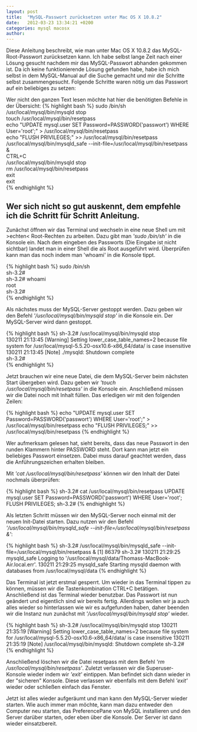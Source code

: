 ```yaml
---
layout: post
title:  "MySQL-Passwort zurücksetzen unter Mac OS X 10.8.2"
date:   2012-03-23 13:34:21 +0200
categories: mysql macosx
author:
---
```

Diese Anleitung beschreibt, wie man unter Mac OS X 10.8.2 das MySQL-Root-Passwort zurücksetzen kann. Ich habe selbst lange Zeit nach einer Lösung gesucht nachdem mir das MySQL-Passwort abhanden gekommen ist. Da ich keine funktionierende Lösung gefunden habe, habe ich mich selbst in dem MySQL-Manual auf die Suche gemacht und mir die Schritte selbst zusammengesucht. Folgende Schritte waren nötig um das Passwort auf ein beliebiges zu setzen:

Wer nicht den ganzen Text lesen möchte hat hier die benötigten Befehle in der Übersicht:
{% highlight bash %}
sudo /bin/sh  
/usr/local/mysql/bin/mysqld stop  
touch /usr/local/mysql/bin/resetpass  
echo "UPDATE mysql.user SET Password=PASSWORD('passwort') WHERE User='root';" &gt; /usr/local/mysql/bin/resetpass  
echo "FLUSH PRIVILEGES;" &gt;&gt; /usr/local/mysql/bin/resetpass  
/usr/local/mysql/bin/mysqld_safe --init-file=/usr/local/mysql/bin/resetpass &amp;  
CTRL+C  
/usr/local/mysql/bin/mysqld stop  
rm /usr/local/mysql/bin/resetpass  
exit  
exit  
{% endhighlight %}

Wer sich nicht so gut auskennt, dem empfehle ich die Schritt für Schritt Anleitung.
-----

Zunächst öffnen wir das Terminal und wechseln in eine neue Shell um mit &gt;echten&lt; Root-Rechten zu arbeiten. Dazu gibt man *'sudo /bin/sh'* in die Konsole ein. Nach dem eingeben des Passworts (Die Eingabe ist nicht sichtbar) landet man in einer Shell die als Root ausgeführt wird. Überprüfen kann man das noch indem man 'whoami' in die Konsole tippt.

{% highlight bash %}
sudo /bin/sh  
sh-3.2#  
sh-3.2# whoami  
root  
sh-3.2#  
{% endhighlight %}

Als nächstes muss der MySQL-Server gestoppt werden. Dazu geben wir den Befehl *'/usr/local/mysql/bin/mysqld stop'* in die Konsole ein. Der MySQL-Server wird dann gestoppt.

{% highlight bash %}
sh-3.2# /usr/local/mysql/bin/mysqld stop  
130211 21:13:45 [Warning] Setting lower_case_table_names=2 because file system for /usr/local/mysql-5.5.20-osx10.6-x86_64/data/ is case insensitive  
130211 21:13:45 [Note] ./mysqld: Shutdown complete  
sh-3.2#  
{% endhighlight %}

Jetzt brauchen wir eine neue Datei, die dem MySQL-Server beim nächsten Start übergeben wird. Dazu geben wir *'touch /usr/local/mysql/bin/resetpass'* in die Konsole ein. Anschließend müssen wir die Datei noch mit Inhalt füllen. Das erledigen wir mit den folgenden Zeilen:

{% highlight bash %}
echo "UPDATE mysql.user SET Password=PASSWORD('passwort') WHERE User='root';" &gt; /usr/local/mysql/bin/resetpass
echo "FLUSH PRIVILEGES;" &gt;&gt; /usr/local/mysql/bin/resetpass
{% endhighlight %}

Wer aufmerksam gelesen hat, sieht bereits, dass das neue Passwort in den runden Klammern hinter PASSWORD steht. Dort kann man jetzt ein beliebiges Passwort einsetzen. Dabei muss darauf geachtet werden, dass die Anführungszeichen erhalten bleiben.

Mit *'cat /usr/local/mysql/bin/resetpass'* können wir den Inhalt der Datei nochmals überprüfen:

{% highlight bash %}
sh-3.2# cat /usr/local/mysql/bin/resetpass
UPDATE mysql.user SET Password=PASSWORD('passwort') WHERE User='root';
FLUSH PRIVILEGES;
sh-3.2#
{% endhighlight %}

Als letzten Schritt müssen wir den MySQL-Server noch einmal mit der neuen Init-Datei starten. Dazu nutzen wir den Befehl *'/usr/local/mysql/bin/mysqld_safe --init-file=/usr/local/mysql/bin/resetpass &amp;'*:

{% highlight bash %}
sh-3.2# /usr/local/mysql/bin/mysqld_safe --init-file=/usr/local/mysql/bin/resetpass &amp;
[1] 86379
sh-3.2# 130211 21:29:25 mysqld_safe Logging to '/usr/local/mysql/data/Thomass-MacBook-Air.local.err'.
130211 21:29:25 mysqld_safe Starting mysqld daemon with databases from /usr/local/mysql/data
{% endhighlight %}

Das Terminal ist jetzt erstmal gesperrt. Um wieder in das Terminal tippen zu können, müssen wir die Tastenkombination CTRL+C betätigen. Anschließend ist das Terminal wieder benutzbar. Das Passwort ist nun geändert und eigentlich sind wir bereits fertig. Allerdings wollen wir ja auch alles wieder so hinterlassen wie wir es aufgefunden haben, daher beenden wir die Instanz nun zunächst mit <em>'/usr/local/mysql/bin/mysqld stop'</em> wieder.

{% highlight bash %}
sh-3.2# /usr/local/mysql/bin/mysqld stop
130211 21:35:19 [Warning] Setting lower_case_table_names=2 because file system for /usr/local/mysql-5.5.20-osx10.6-x86_64/data/ is case insensitive
130211 21:35:19 [Note] /usr/local/mysql/bin/mysqld: Shutdown complete
sh-3.2#
{% endhighlight %}

Anschließend löschen wir die Datei resetpass mit dem Befehl *'rm /usr/local/mysql/bin/resetpass'*. Zuletzt verlassen wir die Superuser-Konsole wieder indem wir *'exit'* eintippen. Man befindet sich dann wieder in der "sicheren" Konsole. Diese verlassen wir ebenfalls mit dem Befehl *'exit'* wieder oder schließen einfach das Fenster.

Jetzt ist alles wieder aufgeräumt und man kann den MySQL-Server wieder starten. Wie auch immer man möchte, kann man dazu entweder den Computer neu starten, das PreferencePane von MySQL installieren und den Server darüber starten, oder eben über die Konsole. Der Server ist dann wieder einsatzbereit.